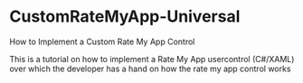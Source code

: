 CustomRateMyApp-Universal
=========================
How to Implement a Custom Rate My App Control



This is a tutorial on how to implement a Rate My App usercontrol (C#/XAML) over which the developer has a hand on how the rate my app control works












